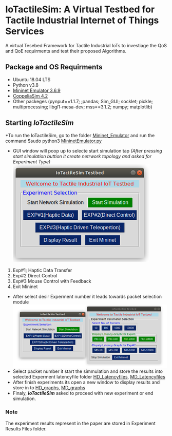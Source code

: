 # IoTactileSim: A Virtual Testbed for Tactile Industrial Internet of Things Services  
A virtual Tesebed Framework for Tactile Industrial IoTs to investiage the QoS and QoE requirments and test their proposed Algorithms.
## Package and OS Requirments 
* Ubuntu 18.04 LTS
* Python v3.8
* [Mininet Emulator 3.6.9](http://mininet.org/download/)
* [CoppeliaSim 4.2](https://www.coppeliarobotics.com/)
* Other packeges 
(pynput==1.1.7; ;pandas; Sim_GUI; socklet; pickle; multiprocessing;  libgl1-mesa-dev; mss==3.1.2; numpy; matplotlib)

## Starting ***IoTactileSim***
*To run the IoTactileSim, go to the folder [Mininet_Emulator](Mininet_Emulator) and run the command $sudo python3 [MininetEmulator.py](Mininet_Emulator/MininetEmulator.py)
* GUI window will poop up to selecte start simulation tap *(After pressing  start simulation buttion it create netrwork topology and asked for Experiment Type)* ![IoTactileSim](Interface_img/1.png)
1. Exp#1; Haptic Data Transfer
2. Exp#2 Direct Control
3. Exp#3 Mouse Control with Feedback
4. Exit Mininet
* After select desir Experment number it leads towards packet selection module ![IoTactileSim Packet Selection](Interface_img/2.png)
* Select packet number it start the simmulation and store the results into selected Experment latencyfile folder [HD_Latencyfiles](1_Exp_Haptic_Data/HD_latencyfiles/), [MD_Latencyfiles](2_Exp_Mouse_VREP_Feedback/MD_latencyfiles/)
* After finish experiments its open a new window to display results and store in to [HD_graphs](1_Exp_Haptic_Data/HD_graphs/), [MD_graphs](2_Exp_Mouse_VREP_Feedback/MD_graphs/)
* Finaly, ***IoTactileSim*** asked to proceed with new experiment or end simulation.

### Note
The experiment results represent in the paper are stored in Experiment Results Files folder.


